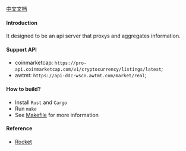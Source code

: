 [中文文档](./README.zh-CN.md)

#### Introduction
It designed to be an api server that proxys and aggregates information.

#### Support API
- coinmarketcap: `https://pro-api.coinmarketcap.com/v1/cryptocurrency/listings/latest`;
- awtmt: `https://api-ddc-wscn.awtmt.com/market/real`;

#### How to build?
- Install `Rust` and `Cargo`
- Run `make`
- See [Makefile](./Makefile) for more information

#### Reference
- [Rocket](https://rocket.rs/v0.5-rc/guide/introduction/)
